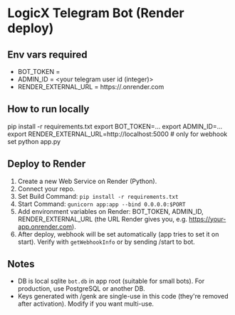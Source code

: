 # LogicX Telegram Bot (Render deploy)

## Env vars required
- BOT_TOKEN = <your telegram bot token>
- ADMIN_ID = <your telegram user id (integer)>
- RENDER_EXTERNAL_URL = https://<your-render-service>.onrender.com

## How to run locally
pip install -r requirements.txt
export BOT_TOKEN=...
export ADMIN_ID=...
export RENDER_EXTERNAL_URL=http://localhost:5000  # only for webhook set
python app.py

## Deploy to Render
1. Create a new Web Service on Render (Python).
2. Connect your repo.
3. Set Build Command: `pip install -r requirements.txt`
4. Start Command: `gunicorn app:app --bind 0.0.0.0:$PORT`
5. Add environment variables on Render: BOT_TOKEN, ADMIN_ID, RENDER_EXTERNAL_URL (the URL Render gives you, e.g. https://your-app.onrender.com).
6. After deploy, webhook will be set automatically (app tries to set it on start). Verify with `getWebhookInfo` or by sending /start to bot.

## Notes
- DB is local sqlite `bot.db` in app root (suitable for small bots). For production, use PostgreSQL or another DB.
- Keys generated with /genk are single-use in this code (they're removed after activation). Modify if you want multi-use.
